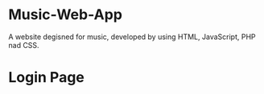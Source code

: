 # Music-Web-App

A website degisned for music, developed by using HTML, JavaScript, PHP nad CSS.

<h1>Login Page</h1>
<img>
